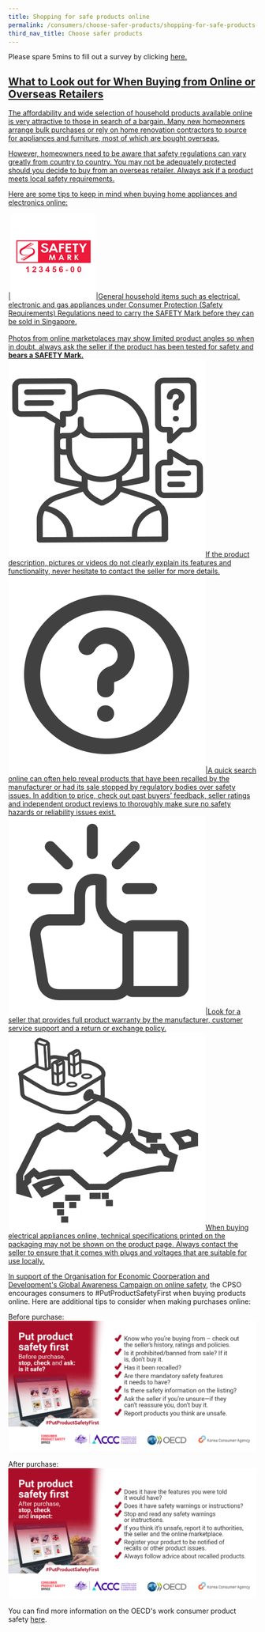 ```yaml
---
title: Shopping for safe products online
permalink: /consumers/choose-safer-products/shopping-for-safe-products-online/
third_nav_title: Choose safer products
---
```

Please spare 5mins to fill out a survey by clicking <a href = "https://form.gov.sg/63a160c3cf15ee00129a4ab4">here.
## What to Look out for When Buying from Online or Overseas Retailers
The affordability and wide selection of household products available online is very attractive to those in search of a bargain. Many new homeowners arrange bulk purchases or rely on home renovation contractors to source for appliances and furniture, most of which are bought overseas.

However, homeowners need to be aware that safety regulations can vary greatly from country to country. You may not be adequately protected should you decide to buy from an overseas retailer. Always ask if a product meets local safety requirements.

Here are some tips to keep in mind when buying home appliances and electronics online:

|![check for safety mark](/images/consumers/choose-safer-products/shopping-online/check-for-the-safety-mark.png)|General household items such as electrical, electronic and gas appliances under Consumer Protection (Safety Requirements) Regulations need to carry the SAFETY Mark before they can be sold in Singapore.<br><br> Photos from online marketplaces may show limited product angles so when in doubt, always ask the seller if the product has been tested for safety and **bears a SAFETY Mark.**
![ask questions](/images/consumers/choose-safer-products/shopping-online/ask-questions.png)If the product description, pictures or videos do not clearly explain its features and functionality, never hesitate to contact the seller for more details.
![do your homework](/images/consumers/choose-safer-products/shopping-online/do-your-homework.png)|A quick search online can often help reveal products that have been recalled by the manufacturer or had its sale stopped by regulatory bodies over safety issues. In addition to price, check out past buyers’ feedback, seller ratings and independent product reviews to thoroughly make sure no safety hazards or reliability issues exist.
![buy from official stores or reputable online marketplaces](/images/consumers/choose-safer-products/shopping-online/buy-from-official-stores-or-reputable-online-marketplaces.png)|Look for a seller that provides full product warranty by the manufacturer, customer service support and a return or exchange policy.
![is it designed for use in singapore](/images/consumers/choose-safer-products/shopping-online/is-it-designed-for-use-in-singapore.png)When buying electrical appliances online, technical specifications printed on the packaging may not be shown on the product page. Always contact the seller to ensure that it comes with plugs and voltages that are suitable for use locally.

In support of the Organisation for Economic Coorperation and Development's [Global Awareness Campaign on online safety](https://www.oecd.org/digital/consumer/put-product-safety-first/), the CPSO encourages consumers to #PutProductSafetyFirst when buying products online. Here are additional tips to consider when making purchases online:

Before purchase:
![OECD1](/images/consumers/OECD-Checklist-Before-Purchase-LS.png)

After purchase:
![OECD1](/images/consumers/OECD-Checklist-After-Purchase-LS.png)
	
You can find more information on the OECD's work consumer product safety [here](https://www.oecd.org/sti/consumer/consumer-product-safety.htm).